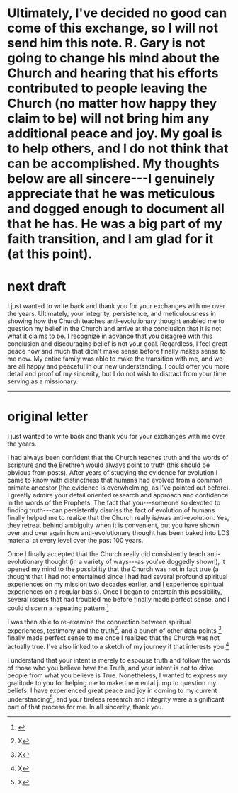 # Ultimately, I've decided no good can come of this exchange, so I will not send him this note.  R. Gary is not going to change his mind about the Church and hearing that his efforts contributed to people leaving the Church (no matter how happy they claim to be) will not bring him any additional peace and joy.  My goal is to help others, and I do not think that can be accomplished.  My thoughts below are all sincere---I genuinely appreciate that he was meticulous and dogged enough to document all that he has.  He was a big part of my faith transition, and I am glad for it (at this point).

# next draft

I just wanted to write back and thank you for your exchanges with me over the years.  Ultimately, your integrity, persistence, and meticulousness in showing how the Church teaches anti-evolutionary thought enabled me to question my belief in the Church and arrive at the conclusion that it is not what it claims to be.  I recognize in advance that you disagree with this conclusion and discouraging belief is not your goal.  Regardless, I feel great peace now and much that didn't make sense before finally makes sense to me now.  My entire family was able to make the transition with me, and we are all happy and peaceful in our new understanding.  I could offer you more detail and proof of my sincerity, but I do not wish to distract from your time serving as a missionary.

---
# original letter

I just wanted to write back and thank you for your exchanges with me over the years.

I had always been confident that the Church teaches truth and the words of scripture and the Brethren would always point to truth (this should be obvious from posts).  After years of studying the evidence for evolution I came to know with distinctness that humans had evolved from a common primate ancestor (the evidence is overwhelming, as I've pointed out before).  I greatly admire your detail oriented research and approach and confidence in the words of the Prophets.  The fact that you---someone so devoted to finding truth---can persistently dismiss the fact of evolution of humans finally helped me to realize that the Church really is/was anti-evolution.  Yes, they retreat behind ambiguity when it is convenient, but you have shown over and over again how anti-evolutionary thought has been baked into LDS material at every level over the past 100 years.

Once I finally accepted that the Church really did consistently teach anti-evolutionary thought (in a variety of ways---as you've doggedly shown), it opened my mind to the possibility that the Church was not in fact true (a thought that I had not entertained since I had had several profound spiritual experiences on my mission two decades earlier, and I experience spiritual experiences on a regular basis).  Once I began to entertain this possibility, several issues that had troubled me before finally made perfect sense, and I could discern a repeating pattern.[^repeating_pattern]

I was then able to re-examine the connection between spiritual experiences, testimony and the truth[^testimony], and a bunch of other data points [^five_key_facts] finally made perfect sense to me once I realized that the Church was not actually true.  I've also linked to a sketch of my journey if that interests you.[^my_journey]

I understand that your intent is merely to espouse truth and follow the words of those who you believe have the Truth, and your intent is not to drive people from what you believe is True.  Nonetheless, I wanted to express my gratitude to you for helping me to make the mental jump to question my beliefs.  I have experienced great peace and joy in coming to my current understanding[^my_beliefs], and your tireless research and integrity were a significant part of that process for me.  In all sincerity, thank you.

[^repeating_pattern]: <need to write>
[^five_key_facts]: X
[^testimony]: X
[^my_journey]: X
[^my_beliefs]: X
